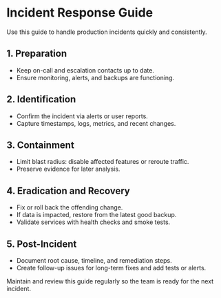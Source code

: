 # Incident Response Guide

Use this guide to handle production incidents quickly and consistently.

## 1. Preparation
- Keep on-call and escalation contacts up to date.
- Ensure monitoring, alerts, and backups are functioning.

## 2. Identification
- Confirm the incident via alerts or user reports.
- Capture timestamps, logs, metrics, and recent changes.

## 3. Containment
- Limit blast radius: disable affected features or reroute traffic.
- Preserve evidence for later analysis.

## 4. Eradication and Recovery
- Fix or roll back the offending change.
- If data is impacted, restore from the latest good backup.
- Validate services with health checks and smoke tests.

## 5. Post-Incident
- Document root cause, timeline, and remediation steps.
- Create follow-up issues for long-term fixes and add tests or alerts.

Maintain and review this guide regularly so the team is ready for the next incident.
